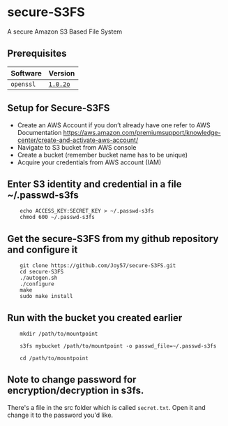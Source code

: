 
# secure-S3FS
A secure Amazon S3 Based File System

Prerequisites
-------------

| Software    | Version     |
| ----------- | ----------- |
| `openssl`   | [`1.0.2o`](https://www.openssl.org/source/)|

Setup for Secure-S3FS
----------------------
*	Create an AWS Account if you don’t already have one refer to AWS Documentation 
	https://aws.amazon.com/premiumsupport/knowledge-center/create-and-activate-aws-account/
*	Navigate to S3 bucket from AWS console
*	Create a bucket (remember bucket name has to be unique)
*	Acquire your credentials from AWS account (IAM)

Enter S3 identity and credential in a file ~/.passwd-s3fs 
---------------------------------------------------------
```
    echo ACCESS_KEY:SECRET_KEY > ~/.passwd-s3fs
    chmod 600 ~/.passwd-s3fs
```
Get the secure-S3FS from my github repository and configure it
--------------------------------------------------------------
```
    git clone https://github.com/Joy57/secure-S3FS.git
    cd secure-S3FS
    ./autogen.sh
    ./configure
    make
    sudo make install
```
Run with the bucket you created earlier
----------------------------------------
```
    mkdir /path/to/mountpoint

    s3fs mybucket /path/to/mountpoint -o passwd_file=~/.passwd-s3fs

    cd /path/to/mountpoint
```
Note to change password for encryption/decryption in s3fs.
----------------------------------------------------------
There's a file in the src folder which is called `secret.txt`. Open it and change it to the password you'd like. 

